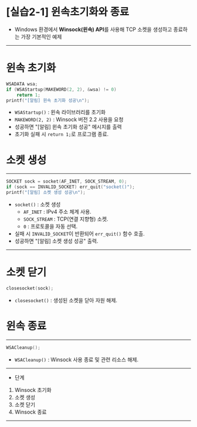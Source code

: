 # [실습2-1] 윈속초기화와 종료

- Windows 환경에서 **Winsock(윈속) API**를 사용해 TCP 소켓을 생성하고 종료하는 가장 기본적인 예제

---

# 윈속 초기화

```c
WSADATA wsa;
if (WSAStartup(MAKEWORD(2, 2), &wsa) != 0)
    return 1;
printf("[알림] 윈속 초기화 성공\n");

```

- `WSAStartup()` : 윈속 라이브러리를 초기화
- `MAKEWORD(2, 2)` : Winsock 버전 2.2 사용을 요청
- 성공하면 "[알림] 윈속 초기화 성공" 메시지를 출력
- 초기화 실패 시 `return 1;`로 프로그램 종료.

# 소켓 생성

---

```c
SOCKET sock = socket(AF_INET, SOCK_STREAM, 0);
if (sock == INVALID_SOCKET) err_quit("socket()");
printf("[알림] 소켓 생성 성공\n");

```

- `socket()` : 소켓 생성
    - `AF_INET` : IPv4 주소 체계 사용.
    - `SOCK_STREAM` : TCP(연결 지향형) 소켓.
    - `0` : 프로토콜을 자동 선택.
- 실패 시 `INVALID_SOCKET`이 반환되어 `err_quit()` 함수 호출.
- 성공하면 "[알림] 소켓 생성 성공" 출력.

---

# 소켓 닫기

```c
closesocket(sock);

```

- `closesocket()` : 생성된 소켓을 닫아 자원 해제.

# 윈속 종료

---

```c
WSACleanup();

```

- `WSACleanup()` : Winsock 사용 종료 및 관련 리소스 해제.

---

- 단계
1. Winsock 초기화
2. 소켓 생성
3. 소켓 닫기
4. Winsock 종료

---
